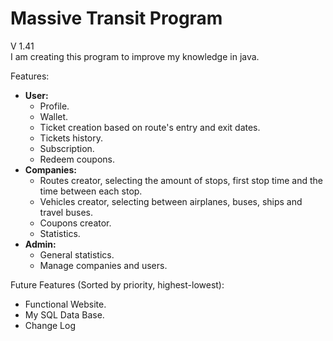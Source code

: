 # Massive Transit Program
V 1.41  
I am creating this program to improve my knowledge in java.
  
Features:  
- **User:**  
  - Profile.  
  - Wallet.  
  - Ticket creation based on route's entry and exit dates.  
  - Tickets history.  
  - Subscription.  
  - Redeem coupons.  
- **Companies:** 
  - Routes creator, selecting the amount of stops, first stop time and the time between each stop.  
  - Vehicles creator, selecting between airplanes, buses, ships and travel buses.  
  - Coupons creator.
  - Statistics.  
- **Admin:**  
  - General statistics.  
  - Manage companies and users. 

Future Features (Sorted by priority, highest-lowest):
- Functional Website.
- My SQL Data Base.
- Change Log